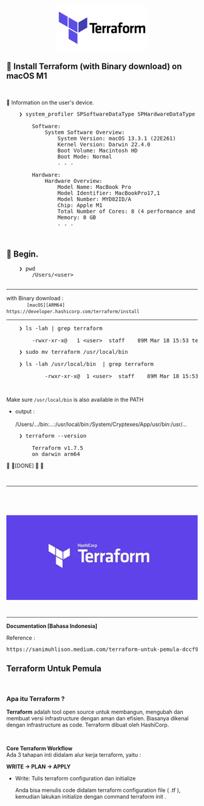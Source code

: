 <div align="center">
    <img src="./terraformio-ar21.svg" alt="terraform_logo" style="display: block; margin: 0 auto;">
</div> 

## &#x1F530; Install Terraform (with Binary download) on macOS M1

&nbsp;

&#x1F516; Information on the user's device.<br />

<pre>
    ❯ system_profiler SPSoftwareDataType SPHardwareDataType

        Software:
            System Software Overview:
                System Version: macOS 13.3.1 (22E261)
                Kernel Version: Darwin 22.4.0
                Boot Volume: Macintosh HD
                Boot Mode: Normal    
                . . .

        Hardware:
            Hardware Overview:
                Model Name: MacBook Pro
                Model Identifier: MacBookPro17,1
                Model Number: MYD82ID/A
                Chip: Apple M1
                Total Number of Cores: 8 (4 performance and 4 efficiency)
                Memory: 8 GB
                . . .
</pre>

&nbsp;


## &#x1F530; Begin.

<pre>
    ❯ pwd
        /Users/&lt;user&gt;

</pre>

---

with Binary download :<br />
&emsp; &emsp; &emsp; `[macOS][ARM64]` `https://developer.hashicorp.com/terraform/install`

---

<pre>
    ❯ ls -lah | grep terraform

        -rwxr-xr-x@   1 &lt;user&gt;  staff    89M Mar 18 15:53 terraform
</pre>
<pre>
    ❯ sudo mv terraform /usr/local/bin

    ❯ ls -lah /usr/local/bin  | grep terraform

            -rwxr-xr-x@  1 &lt;user&gt;  staff    89M Mar 18 15:53 terraform
</pre>

&nbsp;

Make sure `/usr/local/bin` is also available in the PATH<br />
- output :<br /><br />
    /Users/.../bin:...:/usr/local/bin:/System/Cryptexes/App/usr/bin:/usr/...

<pre>
    ❯ terraform --version

        Terraform v1.7.5
        on darwin_arm64
</pre>

&#x1F31F; &#x1F31F;[DONE] &#x1F31F; &#x1F31F;

&nbsp;

---

&nbsp;

&nbsp;

<div align="center">
    <img src="./ss_terraform_logo.png" alt="ss_terraform_logo" style="display: block; margin: 0 auto;">
</div> 

&nbsp;

---

**Documentation [Bahasa Indonesia]**

Reference :<br />
<pre>https://sanimuhlison.medium.com/terraform-untuk-pemula-dccf947817c5</pre>

## Terraform Untuk Pemula

&nbsp;

### Apa itu Terraform ?

**Terraform** adalah tool open source untuk membangun, mengubah dan membuat versi infrastructure dengan aman dan efisien. Biasanya dikenal dengan infrastructure as code. Terraform dibuat oleh HashiCorp.

&nbsp;

**Core Terraform Workflow** <br />
Ada 3 tahapan inti didalam alur kerja terraform, yaitu :

**WRITE → PLAN → APPLY**

- Write: Tulis terraform configuration dan initialize

    Anda bisa menulis code didalam terraform configuration file ( .tf ), kemudian lakukan initialize dengan command terraform init .